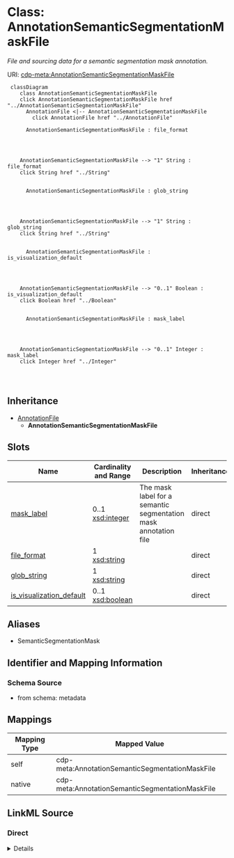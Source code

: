 

# Class: AnnotationSemanticSegmentationMaskFile


_File and sourcing data for a semantic segmentation mask annotation._





URI: [cdp-meta:AnnotationSemanticSegmentationMaskFile](metadataAnnotationSemanticSegmentationMaskFile)






```mermaid
 classDiagram
    class AnnotationSemanticSegmentationMaskFile
    click AnnotationSemanticSegmentationMaskFile href "../AnnotationSemanticSegmentationMaskFile"
      AnnotationFile <|-- AnnotationSemanticSegmentationMaskFile
        click AnnotationFile href "../AnnotationFile"
      
      AnnotationSemanticSegmentationMaskFile : file_format
        
          
    
    
    AnnotationSemanticSegmentationMaskFile --> "1" String : file_format
    click String href "../String"

        
      AnnotationSemanticSegmentationMaskFile : glob_string
        
          
    
    
    AnnotationSemanticSegmentationMaskFile --> "1" String : glob_string
    click String href "../String"

        
      AnnotationSemanticSegmentationMaskFile : is_visualization_default
        
          
    
    
    AnnotationSemanticSegmentationMaskFile --> "0..1" Boolean : is_visualization_default
    click Boolean href "../Boolean"

        
      AnnotationSemanticSegmentationMaskFile : mask_label
        
          
    
    
    AnnotationSemanticSegmentationMaskFile --> "0..1" Integer : mask_label
    click Integer href "../Integer"

        
      
```





## Inheritance
* [AnnotationFile](AnnotationFile.md)
    * **AnnotationSemanticSegmentationMaskFile**



## Slots

| Name | Cardinality and Range | Description | Inheritance |
| ---  | --- | --- | --- |
| [mask_label](mask_label.md) | 0..1 <br/> [xsd:integer](http://www.w3.org/2001/XMLSchema#integer) | The mask label for a semantic segmentation mask annotation file | direct |
| [file_format](file_format.md) | 1 <br/> [xsd:string](http://www.w3.org/2001/XMLSchema#string) |  | direct |
| [glob_string](glob_string.md) | 1 <br/> [xsd:string](http://www.w3.org/2001/XMLSchema#string) |  | direct |
| [is_visualization_default](is_visualization_default.md) | 0..1 <br/> [xsd:boolean](http://www.w3.org/2001/XMLSchema#boolean) |  | direct |







## Aliases


* SemanticSegmentationMask



## Identifier and Mapping Information







### Schema Source


* from schema: metadata





## Mappings

| Mapping Type | Mapped Value |
| ---  | ---  |
| self | cdp-meta:AnnotationSemanticSegmentationMaskFile |
| native | cdp-meta:AnnotationSemanticSegmentationMaskFile |





## LinkML Source

<!-- TODO: investigate https://stackoverflow.com/questions/37606292/how-to-create-tabbed-code-blocks-in-mkdocs-or-sphinx -->

### Direct

<details>
```yaml
name: AnnotationSemanticSegmentationMaskFile
description: File and sourcing data for a semantic segmentation mask annotation.
from_schema: metadata
aliases:
- SemanticSegmentationMask
is_a: AnnotationFile
attributes:
  mask_label:
    name: mask_label
    description: The mask label for a semantic segmentation mask annotation file.
    from_schema: metadata
    exact_mappings:
    - cdp-common:annotation_file_semantic_segmentation_mask_label
    rank: 1000
    alias: mask_label
    owner: AnnotationSemanticSegmentationMaskFile
    domain_of:
    - AnnotationSemanticSegmentationMaskFile
    range: integer
    inlined: true
    inlined_as_list: true
  file_format:
    name: file_format
    from_schema: metadata
    exact_mappings:
    - cdp-common:annotation_file_format
    alias: file_format
    owner: AnnotationSemanticSegmentationMaskFile
    domain_of:
    - AnnotationFile
    - AnnotationOrientedPointFile
    - AnnotationInstanceSegmentationFile
    - AnnotationPointFile
    - AnnotationSegmentationMaskFile
    - AnnotationSemanticSegmentationMaskFile
    range: string
    required: true
    inlined: true
    inlined_as_list: true
  glob_string:
    name: glob_string
    from_schema: metadata
    exact_mappings:
    - cdp-common:annotation_file_glob_string
    alias: glob_string
    owner: AnnotationSemanticSegmentationMaskFile
    domain_of:
    - AnnotationFile
    - AnnotationOrientedPointFile
    - AnnotationInstanceSegmentationFile
    - AnnotationPointFile
    - AnnotationSegmentationMaskFile
    - AnnotationSemanticSegmentationMaskFile
    range: string
    required: true
    inlined: true
    inlined_as_list: true
  is_visualization_default:
    name: is_visualization_default
    from_schema: metadata
    exact_mappings:
    - cdp-common:annotation_file_is_visualization_default
    alias: is_visualization_default
    owner: AnnotationSemanticSegmentationMaskFile
    domain_of:
    - AnnotationFile
    - AnnotationOrientedPointFile
    - AnnotationInstanceSegmentationFile
    - AnnotationPointFile
    - AnnotationSegmentationMaskFile
    - AnnotationSemanticSegmentationMaskFile
    range: boolean
    inlined: true
    inlined_as_list: true

```
</details>

### Induced

<details>
```yaml
name: AnnotationSemanticSegmentationMaskFile
description: File and sourcing data for a semantic segmentation mask annotation.
from_schema: metadata
aliases:
- SemanticSegmentationMask
is_a: AnnotationFile
attributes:
  mask_label:
    name: mask_label
    description: The mask label for a semantic segmentation mask annotation file.
    from_schema: metadata
    exact_mappings:
    - cdp-common:annotation_file_semantic_segmentation_mask_label
    rank: 1000
    alias: mask_label
    owner: AnnotationSemanticSegmentationMaskFile
    domain_of:
    - AnnotationSemanticSegmentationMaskFile
    range: integer
    inlined: true
    inlined_as_list: true
  file_format:
    name: file_format
    from_schema: metadata
    exact_mappings:
    - cdp-common:annotation_file_format
    alias: file_format
    owner: AnnotationSemanticSegmentationMaskFile
    domain_of:
    - AnnotationFile
    - AnnotationOrientedPointFile
    - AnnotationInstanceSegmentationFile
    - AnnotationPointFile
    - AnnotationSegmentationMaskFile
    - AnnotationSemanticSegmentationMaskFile
    range: string
    required: true
    inlined: true
    inlined_as_list: true
  glob_string:
    name: glob_string
    from_schema: metadata
    exact_mappings:
    - cdp-common:annotation_file_glob_string
    alias: glob_string
    owner: AnnotationSemanticSegmentationMaskFile
    domain_of:
    - AnnotationFile
    - AnnotationOrientedPointFile
    - AnnotationInstanceSegmentationFile
    - AnnotationPointFile
    - AnnotationSegmentationMaskFile
    - AnnotationSemanticSegmentationMaskFile
    range: string
    required: true
    inlined: true
    inlined_as_list: true
  is_visualization_default:
    name: is_visualization_default
    from_schema: metadata
    exact_mappings:
    - cdp-common:annotation_file_is_visualization_default
    alias: is_visualization_default
    owner: AnnotationSemanticSegmentationMaskFile
    domain_of:
    - AnnotationFile
    - AnnotationOrientedPointFile
    - AnnotationInstanceSegmentationFile
    - AnnotationPointFile
    - AnnotationSegmentationMaskFile
    - AnnotationSemanticSegmentationMaskFile
    range: boolean
    inlined: true
    inlined_as_list: true

```
</details>